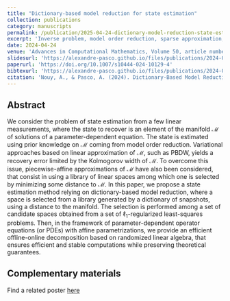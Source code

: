 ```yaml
---
title: "Dictionary-based model reduction for state estimation"
collection: publications
category: manuscripts
permalink: /publication/2025-04-24-dictionary-model-reduction-state-estimation
excerpt: 'Inverse problem, model order reduction, sparse approximation, randomized linear algebra.'
date: 2024-04-24
venue: 'Advances in Computational Mathematics, Volume 50, article number 32, (2024)'
slidesurl: 'https://alexandre-pasco.github.io/files/publications/2024-04-24-dictionary-model-reduction-state-estimation/slides.pdf'
paperurl: 'https://doi.org/10.1007/s10444-024-10129-4'
bibtexurl: 'https://alexandre-pasco.github.io/files/publications/2024-04-24-dictionary-model-reduction-state-estimation/citation.pdf'
citation: 'Nouy, A., & Pasco, A. (2024). Dictionary-Based Model Reduction for State Estimation. Adv Comput Math, 50(3), 32. doi:10.1007/s10444-024-10129-4'
---
```


## Abstract

We consider the problem of state estimation from a few linear measurements, where the state to recover is an element of the manifold $\mathcal{M}$ of solutions of a parameter-dependent equation. 
The state is estimated using prior knowledge on $\mathcal{M}$ coming from model order reduction. 
Variational approaches based on linear approximation of $\mathcal{M}$, such as PBDW, yields a recovery error limited by the Kolmogorov width of $\mathcal{M}$. 
To overcome this issue, piecewise-affine approximations of $\mathcal{M}$ have also been considered, that consist in using a library of linear spaces among which one is selected by minimizing some distance to $\mathcal{M}$. 
In this paper, we propose a state estimation method relying on dictionary-based model reduction, where a space is selected from a library generated by a dictionary of snapshots, using a distance to the manifold. 
The selection is performed among a set of candidate spaces obtained from a set of  $\ell_1$-regularized least-squares problems. 
Then, in the framework of parameter-dependent operator equations (or PDEs) with affine parametrizations, we provide an efficient offline-online decomposition based on randomized linear algebra, that ensures efficient and stable computations while preserving theoretical guarantees.

## Complementary materials

Find a related poster [here]('https://alexandre-pasco.github.io/files/publications/2025-04-24-dictionary-model-reduction-state-estimation/poster.pdf)

